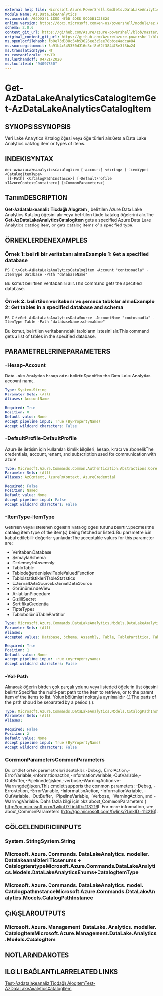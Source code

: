 ```yaml
---
external help file: Microsoft.Azure.PowerShell.Cmdlets.DataLakeAnalytics.dll-Help.xml
Module Name: Az.DataLakeAnalytics
ms.assetid: A6899341-1E5E-4F8B-8D5D-5923B1223628
online version: https://docs.microsoft.com/en-us/powershell/module/az.datalakeanalytics/get-azdatalakeanalyticscatalogitem
schema: 2.0.0
content_git_url: https://github.com/Azure/azure-powershell/blob/master/src/DataLakeAnalytics/DataLakeAnalytics/help/Get-AzDataLakeAnalyticsCatalogItem.md
original_content_git_url: https://github.com/Azure/azure-powershell/blob/master/src/DataLakeAnalytics/DataLakeAnalytics/help/Get-AzDataLakeAnalyticsCatalogItem.md
ms.openlocfilehash: fb0e73d338c54b93626ee3a5ee78bbbe4adca884
ms.sourcegitcommit: 6a91b4c545350d316d3cf8c62f384478e3f3ba24
ms.translationtype: MT
ms.contentlocale: tr-TR
ms.lasthandoff: 04/21/2020
ms.locfileid: "94097850"
---
```

# <span data-ttu-id="2f584-101">Get-AzDataLakeAnalyticsCatalogItem</span><span class="sxs-lookup"><span data-stu-id="2f584-101">Get-AzDataLakeAnalyticsCatalogItem</span></span>

## <span data-ttu-id="2f584-102">SYNOPSIS</span><span class="sxs-lookup"><span data-stu-id="2f584-102">SYNOPSIS</span></span>
<span data-ttu-id="2f584-103">Veri Lake Analytics Katalog öğesi veya öğe türleri alır.</span><span class="sxs-lookup"><span data-stu-id="2f584-103">Gets a Data Lake Analytics catalog item or types of items.</span></span>

## <span data-ttu-id="2f584-104">INDEKI</span><span class="sxs-lookup"><span data-stu-id="2f584-104">SYNTAX</span></span>

```
Get-AzDataLakeAnalyticsCatalogItem [-Account] <String> [-ItemType] <CatalogItemType>
 [[-Path] <CatalogPathInstance>] [-DefaultProfile <IAzureContextContainer>] [<CommonParameters>]
```

## <span data-ttu-id="2f584-105">Tanım</span><span class="sxs-lookup"><span data-stu-id="2f584-105">DESCRIPTION</span></span>
<span data-ttu-id="2f584-106">**Get-Azdatalakeanaliz Ticdağlı Alogıtem** , belirtilen Azure Data Lake Analytics Katalog öğesini alır veya belirtilen türde katalog öğelerini alır.</span><span class="sxs-lookup"><span data-stu-id="2f584-106">The **Get-AzDataLakeAnalyticsCatalogItem** gets a specified Azure Data Lake Analytics catalog item, or gets catalog items of a specified type.</span></span>

## <span data-ttu-id="2f584-107">ÖRNEKLERDEN</span><span class="sxs-lookup"><span data-stu-id="2f584-107">EXAMPLES</span></span>

### <span data-ttu-id="2f584-108">Örnek 1: belirli bir veritabanı alma</span><span class="sxs-lookup"><span data-stu-id="2f584-108">Example 1: Get a specified database</span></span>
```
PS C:\>Get-AzDataLakeAnalyticsCatalogItem -Account "contosoadla" -ItemType Database -Path "databaseName"
```

<span data-ttu-id="2f584-109">Bu komut belirtilen veritabanını alır.</span><span class="sxs-lookup"><span data-stu-id="2f584-109">This command gets the specified database.</span></span>

### <span data-ttu-id="2f584-110">Örnek 2: belirtilen veritabanı ve şemada tablolar alma</span><span class="sxs-lookup"><span data-stu-id="2f584-110">Example 2: Get tables in a specified database and schema</span></span>
```
PS C:\>Get-AzDataLakeAnalyticsDataSource -AccountName "contosoadla" -ItemType Table -Path "databaseName.schemaName"
```

<span data-ttu-id="2f584-111">Bu komut, belirtilen veritabanındaki tabloların listesini alır.</span><span class="sxs-lookup"><span data-stu-id="2f584-111">This command gets a list of tables in the specified database.</span></span>

## <span data-ttu-id="2f584-112">PARAMETRELERINE</span><span class="sxs-lookup"><span data-stu-id="2f584-112">PARAMETERS</span></span>

### <span data-ttu-id="2f584-113">-Hesap</span><span class="sxs-lookup"><span data-stu-id="2f584-113">-Account</span></span>
<span data-ttu-id="2f584-114">Data Lake Analytics hesap adını belirtir.</span><span class="sxs-lookup"><span data-stu-id="2f584-114">Specifies the Data Lake Analytics account name.</span></span>

```yaml
Type: System.String
Parameter Sets: (All)
Aliases: AccountName

Required: True
Position: 0
Default value: None
Accept pipeline input: True (ByPropertyName)
Accept wildcard characters: False
```

### <span data-ttu-id="2f584-115">-DefaultProfile</span><span class="sxs-lookup"><span data-stu-id="2f584-115">-DefaultProfile</span></span>
<span data-ttu-id="2f584-116">Azure ile iletişim için kullanılan kimlik bilgileri, hesap, kiracı ve abonelik</span><span class="sxs-lookup"><span data-stu-id="2f584-116">The credentials, account, tenant, and subscription used for communication with azure</span></span>

```yaml
Type: Microsoft.Azure.Commands.Common.Authentication.Abstractions.Core.IAzureContextContainer
Parameter Sets: (All)
Aliases: AzContext, AzureRmContext, AzureCredential

Required: False
Position: Named
Default value: None
Accept pipeline input: False
Accept wildcard characters: False
```

### <span data-ttu-id="2f584-117">-ItemType</span><span class="sxs-lookup"><span data-stu-id="2f584-117">-ItemType</span></span>
<span data-ttu-id="2f584-118">Getirilen veya listelenen öğelerin Katalog öğesi türünü belirtir.</span><span class="sxs-lookup"><span data-stu-id="2f584-118">Specifies the catalog item type of the item(s) being fetched or listed.</span></span>
<span data-ttu-id="2f584-119">Bu parametre için kabul edilebilir değerler şunlardır:</span><span class="sxs-lookup"><span data-stu-id="2f584-119">The acceptable values for this parameter are:</span></span>
- <span data-ttu-id="2f584-120">Veritabanı</span><span class="sxs-lookup"><span data-stu-id="2f584-120">Database</span></span>
- <span data-ttu-id="2f584-121">Şemayla</span><span class="sxs-lookup"><span data-stu-id="2f584-121">Schema</span></span>
- <span data-ttu-id="2f584-122">Derlemeyle</span><span class="sxs-lookup"><span data-stu-id="2f584-122">Assembly</span></span>
- <span data-ttu-id="2f584-123">Tablo</span><span class="sxs-lookup"><span data-stu-id="2f584-123">Table</span></span>
- <span data-ttu-id="2f584-124">Tablodeğerdenişlevi</span><span class="sxs-lookup"><span data-stu-id="2f584-124">TableValuedFunction</span></span>
- <span data-ttu-id="2f584-125">Tabloistatistikleri</span><span class="sxs-lookup"><span data-stu-id="2f584-125">TableStatistics</span></span>
- <span data-ttu-id="2f584-126">ExternalDataSource</span><span class="sxs-lookup"><span data-stu-id="2f584-126">ExternalDataSource</span></span>
- <span data-ttu-id="2f584-127">Görünümünde</span><span class="sxs-lookup"><span data-stu-id="2f584-127">View</span></span>
- <span data-ttu-id="2f584-128">Anlatılan</span><span class="sxs-lookup"><span data-stu-id="2f584-128">Procedure</span></span>
- <span data-ttu-id="2f584-129">Gizlili</span><span class="sxs-lookup"><span data-stu-id="2f584-129">Secret</span></span>
- <span data-ttu-id="2f584-130">Sertifika</span><span class="sxs-lookup"><span data-stu-id="2f584-130">Credential</span></span>
- <span data-ttu-id="2f584-131">Tipte</span><span class="sxs-lookup"><span data-stu-id="2f584-131">Types</span></span>
- <span data-ttu-id="2f584-132">Tablobölümü</span><span class="sxs-lookup"><span data-stu-id="2f584-132">TablePartition</span></span>

```yaml
Type: Microsoft.Azure.Commands.DataLakeAnalytics.Models.DataLakeAnalyticsEnums+CatalogItemType
Parameter Sets: (All)
Aliases:
Accepted values: Database, Schema, Assembly, Table, TablePartition, TableValuedFunction, TableStatistics, ExternalDataSource, View, Procedure, Secret, Credential, Types, Package

Required: True
Position: 1
Default value: None
Accept pipeline input: True (ByPropertyName)
Accept wildcard characters: False
```

### <span data-ttu-id="2f584-133">-Yol</span><span class="sxs-lookup"><span data-stu-id="2f584-133">-Path</span></span>
<span data-ttu-id="2f584-134">Alınacak öğenin birden çok parçalı yolunu veya listedeki öğelerin üst öğesini belirtir.</span><span class="sxs-lookup"><span data-stu-id="2f584-134">Specifies the multi-part path to the item to retrieve, or to the parent item of the items to list.</span></span>
<span data-ttu-id="2f584-135">Yolun bölümleri noktayla ayrılmalıdır (.).</span><span class="sxs-lookup"><span data-stu-id="2f584-135">The parts of the path should be separated by a period (.).</span></span>

```yaml
Type: Microsoft.Azure.Commands.DataLakeAnalytics.Models.CatalogPathInstance
Parameter Sets: (All)
Aliases:

Required: False
Position: 2
Default value: None
Accept pipeline input: True (ByPropertyName)
Accept wildcard characters: False
```

### <span data-ttu-id="2f584-136">CommonParameters</span><span class="sxs-lookup"><span data-stu-id="2f584-136">CommonParameters</span></span>
<span data-ttu-id="2f584-137">Bu cmdlet ortak parametreleri destekler:-Debug,-ErrorAction,-ErrorVariable,-ınformationaction,-ınformationvariable,-OutVariable,-OutBuffer,-Pipelinedeğişken,-verbose,-WarningAction ve-Warningdeğişken.</span><span class="sxs-lookup"><span data-stu-id="2f584-137">This cmdlet supports the common parameters: -Debug, -ErrorAction, -ErrorVariable, -InformationAction, -InformationVariable, -OutVariable, -OutBuffer, -PipelineVariable, -Verbose, -WarningAction, and -WarningVariable.</span></span> <span data-ttu-id="2f584-138">Daha fazla bilgi için bkz about_CommonParameters ( http://go.microsoft.com/fwlink/?LinkID=113216) .</span><span class="sxs-lookup"><span data-stu-id="2f584-138">For more information, see about_CommonParameters (http://go.microsoft.com/fwlink/?LinkID=113216).</span></span>

## <span data-ttu-id="2f584-139">GÖLGELENDIRICI</span><span class="sxs-lookup"><span data-stu-id="2f584-139">INPUTS</span></span>

### <span data-ttu-id="2f584-140">System. String</span><span class="sxs-lookup"><span data-stu-id="2f584-140">System.String</span></span>

### <span data-ttu-id="2f584-141">Microsoft. Azure. Commands. DataLakeAnalytics. modeller. Datalakeanalizleri Ticsenums + Catalogıtemtype</span><span class="sxs-lookup"><span data-stu-id="2f584-141">Microsoft.Azure.Commands.DataLakeAnalytics.Models.DataLakeAnalyticsEnums+CatalogItemType</span></span>

### <span data-ttu-id="2f584-142">Microsoft. Azure. Commands. DataLakeAnalytics. model. Catalogpathınstance</span><span class="sxs-lookup"><span data-stu-id="2f584-142">Microsoft.Azure.Commands.DataLakeAnalytics.Models.CatalogPathInstance</span></span>

## <span data-ttu-id="2f584-143">ÇıKıŞLAR</span><span class="sxs-lookup"><span data-stu-id="2f584-143">OUTPUTS</span></span>

### <span data-ttu-id="2f584-144">Microsoft. Azure. Management. DataLake. Analytics. modeller. CatalogItem</span><span class="sxs-lookup"><span data-stu-id="2f584-144">Microsoft.Azure.Management.DataLake.Analytics.Models.CatalogItem</span></span>

## <span data-ttu-id="2f584-145">NOTLARıNDA</span><span class="sxs-lookup"><span data-stu-id="2f584-145">NOTES</span></span>

## <span data-ttu-id="2f584-146">ILGILI BAĞLANTıLAR</span><span class="sxs-lookup"><span data-stu-id="2f584-146">RELATED LINKS</span></span>

[<span data-ttu-id="2f584-147">Test-Azdatalakeanaliz Ticdağlı Alogıtem</span><span class="sxs-lookup"><span data-stu-id="2f584-147">Test-AzDataLakeAnalyticsCatalogItem</span></span>](./Test-AzDataLakeAnalyticsCatalogItem.md)


